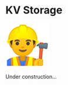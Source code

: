<!-- .slide: class="transition-white fire-bg-blue fire-specific-slide" data-background="css/theme/legacy/images/background_blue.png" -->

# KV Storage

<img src="./assets/images/emojis/construction-worker.png">

Under construction...